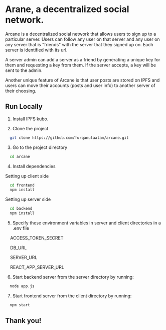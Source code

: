 
# Arane, a decentralized social network.

Arcane is a decentralized social network that allows users to sign up to a particular server. Users can follow any user on that server and any user on any server that is "friends" with the server that they signed up on. Each server is identified with its url.

A server admin can add a server as a friend by generating a unique key for them and requesting a key from them. If the server accepts, a key will be sent to the admin.

Another unique feature of Arcane is that user posts are stored on IPFS and users can move their accounts (posts and user info) to another server of their choosing.
## Run Locally


1. Install IPFS kubo.

2. Clone the project

```bash
  git clone https://github.com/furqanulaalam/arcane.git
```

3. Go to the project directory

```bash
  cd arcane
```

4. Install dependencies

Setting up client side

```bash
  cd frontend
  npm install
```

Setting up server side

```bash
  cd backend
  npm install
```

5. Specify these environment variables in server and client directories in a .env file

&nbsp;&nbsp;&nbsp;&nbsp;ACCESS_TOKEN_SECRET

&nbsp;&nbsp;&nbsp;&nbsp;DB_URL

&nbsp;&nbsp;&nbsp;&nbsp;SERVER_URL

&nbsp;&nbsp;&nbsp;&nbsp;REACT_APP_SERVER_URL

6. Start backend server from the server directory by running:

```bash
  node app.js
```

7. Start frontend server from the client directory by running:

```bash
  npm start
```

## Thank you!